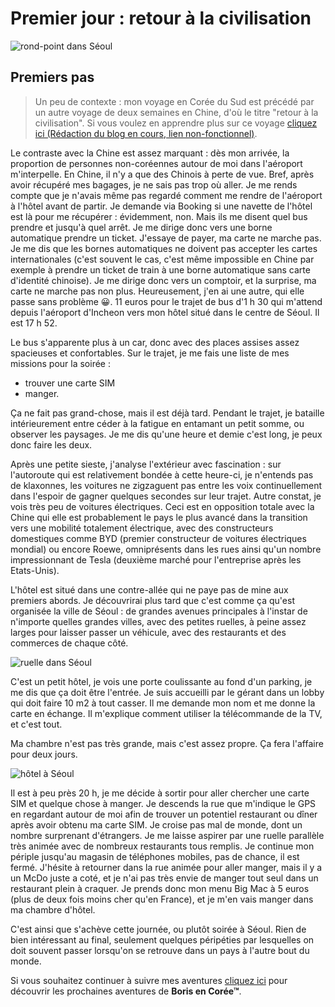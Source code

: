 # Premier jour : retour à la civilisation

![rond-point dans Séoul](assets/DSCF6635.JPG)

<!-- Ajouter Legende-->

## Premiers pas

> Un peu de contexte : mon voyage en Corée du Sud est précédé par un autre voyage de deux semaines en Chine, d'où le titre "retour à la civilisation". Si vous voulez en apprendre plus sur ce voyage [cliquez ici (Rédaction du blog en cours, lien non-fonctionnel)](premier-jour-retour-a-la-civilisation.md).

<!-- Edit le lien plus haut -->

Le contraste avec la Chine est assez marquant : dès mon arrivée, la proportion de personnes non-coréennes autour de moi dans l'aéroport m'interpelle. En Chine, il n'y a que des Chinois à perte de vue. Bref, après avoir récupéré mes bagages, je ne sais pas trop où aller. Je me rends compte que je n'avais même pas regardé comment me rendre de l'aéroport à l'hôtel avant de partir. Je demande via Booking si une navette de l'hôtel est là pour me récupérer : évidemment, non. Mais ils me disent quel bus prendre et jusqu'à quel arrêt.
Je me dirige donc vers une borne automatique prendre un ticket. J'essaye de payer, ma carte ne marche pas. Je me dis que les bornes automatiques ne doivent pas accepter les cartes internationales (c'est souvent le cas, c'est même impossible en Chine par exemple à prendre un ticket de train à une borne automatique sans carte d'identité chinoise). Je me dirige donc vers un comptoir, et la surprise, ma carte ne marche pas non plus. Heureusement, j'en ai une autre, qui elle passe sans problème 😀. 11 euros pour le trajet de bus d'1 h 30 qui m'attend depuis l'aéroport d'Incheon vers mon hôtel situé dans le centre de Séoul. Il est 17 h 52.

Le bus s'apparente plus à un car, donc avec des places assises assez spacieuses et confortables. Sur le trajet, je me fais une liste de mes missions pour la soirée :

- trouver une carte SIM
- manger.

Ça ne fait pas grand-chose, mais il est déjà tard.
Pendant le trajet, je bataille intérieurement entre céder à la fatigue en entamant un petit somme, ou observer les paysages. Je me dis qu'une heure et demie c'est long, je peux donc faire les deux.

Après une petite sieste, j'analyse l'extérieur avec fascination : sur l'autoroute qui est relativement bondée à cette heure-ci, je n'entends pas de klaxonnes, les voitures ne zigzaguent pas entre les voix continuellement dans l'espoir de gagner quelques secondes sur leur trajet. Autre constat, je vois très peu de voitures électriques. Ceci est en opposition totale avec la Chine qui elle est probablement le pays le plus avancé dans la transition vers une mobilité totalement électrique, avec des constructeurs domestiques comme BYD (premier constructeur de voitures électriques mondial) ou encore Roewe, omniprésents dans les rues ainsi qu'un nombre impressionnant de Tesla (deuxième marché pour l'entreprise après les Etats-Unis). 

L'hôtel est situé dans une contre-allée qui ne paye pas de mine aux premiers abords. Je découvrirai plus tard que c'est comme ça qu'est organisée la ville de Séoul : de grandes avenues principales à l'instar de n'importe quelles grandes villes, avec des petites ruelles, à peine assez larges pour laisser passer un véhicule, avec des restaurants et des commerces de chaque côté.

![ruelle dans Séoul](assets/DSCF6625.JPG)

<!-- Ajouter Legende-->

C'est un petit hôtel, je vois une porte coulissante au fond d'un parking, je me dis que ça doit être l'entrée. Je suis accueilli par le gérant dans un lobby qui doit faire 10 m2 à tout casser. Il me demande mon nom et me donne la carte en échange. Il m'explique comment utiliser la télécommande de la TV, et c'est tout.

Ma chambre n'est pas très grande, mais c'est assez propre. Ça fera l'affaire pour deux jours.

![hôtel à Séoul](assets/DSCF6626.JPG)

<!-- Ajouter Legende-->

Il est à peu près 20 h, je me décide à sortir pour aller chercher une carte SIM et quelque chose à manger. Je descends la rue que m'indique le GPS en regardant autour de moi afin de trouver un potentiel restaurant ou dîner après avoir obtenu ma carte SIM. Je croise pas mal de monde, dont un nombre surprenant d'étrangers. Je me laisse aspirer par une ruelle parallèle très animée avec de nombreux restaurants tous remplis. Je continue mon périple jusqu'au magasin de téléphones mobiles, pas de chance, il est fermé. J'hésite à retourner dans la rue animée pour aller manger, mais il y a un McDo juste a coté, et je n'ai pas très envie de manger tout seul dans un restaurant plein à craquer. Je prends donc mon menu Big Mac à 5 euros (plus de deux fois moins cher qu'en France), et je m'en vais manger dans ma chambre d'hôtel.

C'est ainsi que s'achève cette journée, ou plutôt soirée à Séoul. Rien de bien intéressant au final, seulement quelques péripéties par lesquelles on doit souvent passer lorsqu'on se retrouve dans un pays à l'autre bout du monde.

Si vous souhaitez continuer à suivre mes aventures [cliquez ici](deuxieme-jour.md) pour découvrir les prochaines aventures de **Boris en Corée™**.

<!-- Edit le lien plus haut -->
